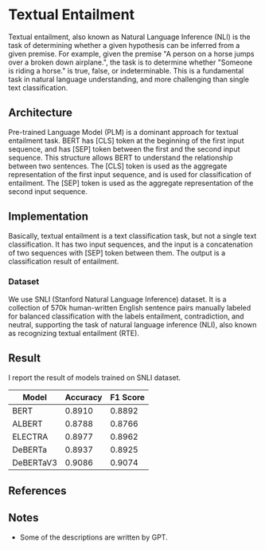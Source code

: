 # Textual Entailment

Textual entailment, also known as Natural Language Inference (NLI) is the task of determining whether a given hypothesis can be inferred from a given premise. For example, given the premise "A person on a horse jumps over a broken down airplane.", the task is to determine whether "Someone is riding a horse." is true, false, or indeterminable. This is a fundamental task in natural language understanding, and more challenging than single text classification.

## Architecture

Pre-trained Language Model (PLM) is a dominant approach for textual entailment task. BERT has [CLS] token at the beginning of the first input sequence, and has [SEP] token between the first and the second input sequence. This structure allows BERT to understand the relationship between two sentences. The [CLS] token is used as the aggregate representation of the first input sequence, and is used for classification of entailment. The [SEP] token is used as the aggregate representation of the second input sequence.

## Implementation

Basically, textual entailment is a text classification task, but not a single text classification. It has two input sequences, and the input is a concatenation of two sequences with [SEP] token between them. The output is a classification result of entailment.

### Dataset

We use SNLI (Stanford Natural Language Inference) dataset. It is a collection of 570k human-written English sentence pairs manually labeled for balanced classification with the labels entailment, contradiction, and neutral, supporting the task of natural language inference (NLI), also known as recognizing textual entailment (RTE).

## Result

I report the result of models trained on SNLI dataset.

| Model | Accuracy | F1 Score |
| ----- | -------- | -------- |
| BERT  | 0.8910    | 0.8892    |
| ALBERT | 0.8788 | 0.8766 |
| ELECTRA | 0.8977 | 0.8962 |
| DeBERTa | 0.8937 | 0.8925 |
| DeBERTaV3 | 0.9086 | 0.9074 |

## References

## Notes

- Some of the descriptions are written by GPT.
